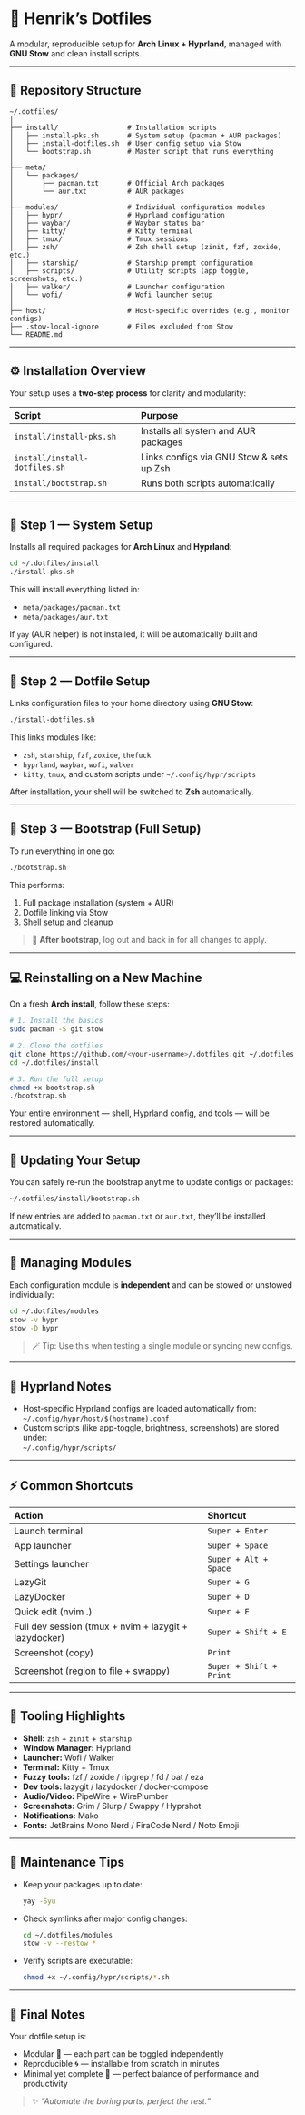 # 🧰 Henrik’s Dotfiles

A modular, reproducible setup for **Arch Linux + Hyprland**, managed with **GNU Stow** and clean install scripts.

---

## 📁 Repository Structure

```
~/.dotfiles/
│
├── install/                 # Installation scripts
│   ├── install-pks.sh       # System setup (pacman + AUR packages)
│   ├── install-dotfiles.sh  # User config setup via Stow
│   └── bootstrap.sh         # Master script that runs everything
│
├── meta/
│   └── packages/
│       ├── pacman.txt       # Official Arch packages
│       └── aur.txt          # AUR packages
│
├── modules/                 # Individual configuration modules
│   ├── hypr/                # Hyprland configuration
│   ├── waybar/              # Waybar status bar
│   ├── kitty/               # Kitty terminal
│   ├── tmux/                # Tmux sessions
│   ├── zsh/                 # Zsh shell setup (zinit, fzf, zoxide, etc.)
│   ├── starship/            # Starship prompt configuration
│   ├── scripts/             # Utility scripts (app toggle, screenshots, etc.)
│   ├── walker/              # Launcher configuration
│   └── wofi/                # Wofi launcher setup
│
├── host/                    # Host-specific overrides (e.g., monitor configs)
├── .stow-local-ignore       # Files excluded from Stow
└── README.md
```

---

## ⚙️ Installation Overview

Your setup uses a **two-step process** for clarity and modularity:

| Script | Purpose |
|:-------|:---------|
| `install/install-pks.sh` | Installs all system and AUR packages |
| `install/install-dotfiles.sh` | Links configs via GNU Stow & sets up Zsh |
| `install/bootstrap.sh` | Runs both scripts automatically |

---

## 🧱 Step 1 — System Setup

Installs all required packages for **Arch Linux** and **Hyprland**:

```bash
cd ~/.dotfiles/install
./install-pks.sh
```

This will install everything listed in:

- `meta/packages/pacman.txt`
- `meta/packages/aur.txt`

If `yay` (AUR helper) is not installed, it will be automatically built and configured.

---

## 🧩 Step 2 — Dotfile Setup

Links configuration files to your home directory using **GNU Stow**:

```bash
./install-dotfiles.sh
```

This links modules like:

- `zsh`, `starship`, `fzf`, `zoxide`, `thefuck`
- `hyprland`, `waybar`, `wofi`, `walker`
- `kitty`, `tmux`, and custom scripts under `~/.config/hypr/scripts`

After installation, your shell will be switched to **Zsh** automatically.

---

## 🚀 Step 3 — Bootstrap (Full Setup)

To run everything in one go:

```bash
./bootstrap.sh
```

This performs:
1. Full package installation (system + AUR)
2. Dotfile linking via Stow
3. Shell setup and cleanup

> 🔁 **After bootstrap**, log out and back in for all changes to apply.

---

## 💻 Reinstalling on a New Machine

On a fresh **Arch install**, follow these steps:

```bash
# 1. Install the basics
sudo pacman -S git stow

# 2. Clone the dotfiles
git clone https://github.com/<your-username>/.dotfiles.git ~/.dotfiles
cd ~/.dotfiles/install

# 3. Run the full setup
chmod +x bootstrap.sh
./bootstrap.sh
```

Your entire environment — shell, Hyprland config, and tools — will be restored automatically.

---

## 🔁 Updating Your Setup

You can safely re-run the bootstrap anytime to update configs or packages:

```bash
~/.dotfiles/install/bootstrap.sh
```

If new entries are added to `pacman.txt` or `aur.txt`, they’ll be installed automatically.

---

## 🧩 Managing Modules

Each configuration module is **independent** and can be stowed or unstowed individually:

```bash
cd ~/.dotfiles/modules
stow -v hypr
stow -D hypr
```

> 🪄 Tip: Use this when testing a single module or syncing new configs.

---

## 🧠 Hyprland Notes

- Host-specific Hyprland configs are loaded automatically from:  
  `~/.config/hypr/host/$(hostname).conf`
- Custom scripts (like app-toggle, brightness, screenshots) are stored under:  
  `~/.config/hypr/scripts/`

---

## ⚡️ Common Shortcuts

| Action | Shortcut |
|:--|:--|
| Launch terminal | `Super + Enter` |
| App launcher | `Super + Space` |
| Settings launcher | `Super + Alt + Space` |
| LazyGit | `Super + G` |
| LazyDocker | `Super + D` |
| Quick edit (nvim .) | `Super + E` |
| Full dev session (tmux + nvim + lazygit + lazydocker) | `Super + Shift + E` |
| Screenshot (copy) | `Print` |
| Screenshot (region to file + swappy) | `Super + Shift + Print` |

---

## 🧰 Tooling Highlights

- **Shell:** `zsh` + `zinit` + `starship`
- **Window Manager:** Hyprland
- **Launcher:** Wofi / Walker
- **Terminal:** Kitty + Tmux
- **Fuzzy tools:** fzf / zoxide / ripgrep / fd / bat / eza
- **Dev tools:** lazygit / lazydocker / docker-compose
- **Audio/Video:** PipeWire + WirePlumber
- **Screenshots:** Grim / Slurp / Swappy / Hyprshot
- **Notifications:** Mako
- **Fonts:** JetBrains Mono Nerd / FiraCode Nerd / Noto Emoji

---

## 🧹 Maintenance Tips

- Keep your packages up to date:
  ```bash
  yay -Syu
  ```
- Check symlinks after major config changes:
  ```bash
  cd ~/.dotfiles/modules
  stow -v --restow *
  ```
- Verify scripts are executable:
  ```bash
  chmod +x ~/.config/hypr/scripts/*.sh
  ```

---

## 🏁 Final Notes

Your dotfile setup is:
- Modular 🧩 — each part can be toggled independently  
- Reproducible 🌀 — installable from scratch in minutes  
- Minimal yet complete 💪 — perfect balance of performance and productivity  

> ✨ _“Automate the boring parts, perfect the rest.”_
